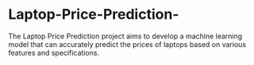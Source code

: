 # Laptop-Price-Prediction-
The Laptop Price Prediction project aims to develop a machine learning model that can accurately predict the prices of laptops based on various features and specifications. 
